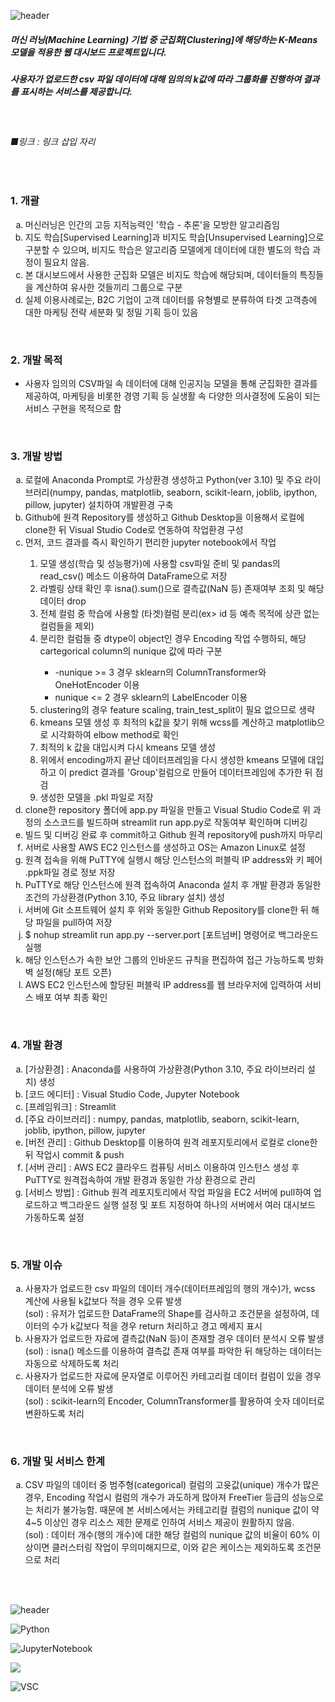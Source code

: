 

![header](https://capsule-render.vercel.app/api?type=waving&color=gradient&height=200&section=header&text=머신러닝%20웹%20대시보드&fontSize=60&fontAlignY=60&animation=twinkling)

<!DOCTYPE html>
<html lang="en">
<head>
    <meta charset="UTF-8">
    <meta name="viewport" content="width=device-width, initial-scale=1.0">
</head>
<body>
    <h5>머신 러닝(Machine Learning) 기법 중 군집화[Clustering]에 해당하는 K-Means 모델을 적용한 웹 대시보드 프로젝트입니다.</h5>
    <h5>사용자가 업로드한 csv 파일 데이터에 대해 임의의 k값에 따라 그룹화를 진행하여 결과를 표시하는 서비스를 제공합니다.</h5>
<br>
    <h6>■링크 : 링크 삽입 자리</h6>
<br>
<!--목차 1. 머신러닝 간략 소개-->
    <h3>1. 개괄</h3>
  <ol start="1" type="a">
    <li>머신러닝은 인간의 고등 지적능력인 '학습 - 추론'을 모방한 알고리즘임</li>
    <li>지도 학습[Supervised Learning]과 비지도 학습[Unsupervised Learning]으로 구분할 수 있으며, 비지도 학습은 알고리즘 모델에게 데이터에 대한 별도의 학습 과정이 필요치 않음.</li>
    <li>본 대시보드에서 사용한 군집화 모델은 비지도 학습에 해당되며, 데이터들의 특징들을 계산하여 유사한 것들끼리 그룹으로 구분</li>
    <li>실제 이용사례로는, B2C 기업이 고객 데이터를 유형별로 분류하여 타겟 고객층에 대한 마케팅 전략 세분화 및 정밀 기획 등이 있음</li>
  </ol>
<br>    
<!--목차 2. 개발목적 표기-->
    <h3>2. 개발 목적</h3>
  <ul>
    <li>사용자 임의의 CSV파일 속 데이터에 대해 인공지능 모델을 통해 군집화한 결과를 제공하여, 마케팅을 비롯한 경영 기획 등 실생활 속 다양한 의사결정에 도움이 되는 서비스 구현을 목적으로 함</li>
  </ul>
<br>
<!--3. 개발방법 서술-->
    <h3>3. 개발 방법</h3>
  <ol start="1" type="a">
    <li>로컬에 Anaconda Prompt로 가상환경 생성하고 Python(ver 3.10) 및 주요 라이브러리(numpy, pandas, matplotlib, seaborn, scikit-learn, joblib, ipython, pillow, jupyter) 설치하여 개발환경 구축 </li>
    <li>Github에 원격 Repository를 생성하고 Github Desktop을 이용해서 로컬에 clone한 뒤 Visual Studio Code로 연동하여 작업환경 구성</li>
    <li>먼저, 코드 결과를 즉시 확인하기 편리한 jupyter notebook에서 작업</li>
    <ol start="1" type="1">
      <li>모델 생성(학습 및 성능평가)에 사용할 csv파일 준비 및  pandas의 read_csv() 메소드 이용하여 DataFrame으로 저장</li>
      <li>라벨링 상태 확인 후 isna().sum()으로  결측값(NaN 등) 존재여부 조회 및 해당 데이터 drop</li>
      <li>전체 컬럼 중 학습에 사용할 (타겟)컬럼 분리(ex> id 등 예측 목적에 상관 없는 컬럼들을 제외)</li>
      <li>분리한 컬럼들 중 dtype이 object인 경우 Encoding 작업 수행하되, 해당 cartegorical column의 nunique 값에 따라 구분</li>
        <ul>
          <li>-nunique >= 3 경우 sklearn의 ColumnTransformer와 OneHotEncoder 이용</li>
          <li>nunique <= 2 경우 sklearn의 LabelEncoder 이용</li>
        </ul>
      <li>clustering의 경우 feature scaling, train_test_split이 필요 없으므로 생략</li>
      <li>kmeans 모델 생성 후 최적의 k값을 찾기 위해 wcss를 계산하고 matplotlib으로 시각화하여 elbow method로 확인</li>
      <li>최적의 k 값을 대입시켜 다시 kmeans 모델 생성</li>
      <li>위에서 encoding까지 끝난 데이터프레임을 다시 생성한 kmeans 모델에 대입하고 이 predict 결과를 'Group'컬럼으로 만들어 데이터프레임에 추가한 뒤 점검</li>
      <li>생성한 모델을 .pkl 파일로 저장</li>
    </ol>
    <li>clone한 repository 폴더에 app.py 파일을 만들고 Visual Studio Code로 위 과정의 소스코드를 빌드하며 streamlit run app.py로 작동여부 확인하며 디버깅</li>
    <li>빌드 및 디버깅 완료 후 commit하고 Github 원격 repository에 push까지 마무리</li>
    <li>서버로 사용할 AWS EC2 인스턴스를 생성하고 OS는 Amazon Linux로 설정</li>
    <li>원격 접속을 위해 PuTTY에 실행시 해당 인스턴스의 퍼블릭 IP address와 키 페어 .ppk파일 경로 정보 저장</li>
    <li>PuTTY로 해당 인스턴스에 원격 접속하여 Anaconda 설치 후 개발 환경과 동일한 조건의 가상환경(Python 3.10, 주요 library 설치) 생성</li>
    <li>서버에 Git 소프트웨어 설치 후 위와 동일한 Github Repository를 clone한 뒤 해당 파일을 pull하여 저장</li>
    <li>$ nohup streamlit run app.py --server.port [포트넘버] 명령어로 백그라운드 실행</li>
    <li>해당 인스턴스가 속한 보안 그룹의 인바운드 규칙을 편집하여 접근 가능하도록 방화벽 설정(해당 포트 오픈)</li>
    <li>AWS EC2 인스턴스에 할당된 퍼블릭 IP address를 웹 브라우저에 입력하여 서비스 배포 여부 최종 확인</li>
  </ol>
<br>
<!--목차 4. 개발환경 요약-->
    <h3>4. 개발 환경</h3>
  <ol start="1" type="a">
    <li>[가상환경] : Anaconda를 사용하여 가상환경(Python 3.10, 주요 라이브러리 설치) 생성</li>
    <li>[코드 에디터] : Visual Studio Code, Jupyter Notebook</li>
    <li>[프레임워크] : Streamlit</li>
    <li>[주요 라이브러리] : numpy, pandas, matplotlib, seaborn, scikit-learn, joblib, ipython, pillow, jupyter</li>
    <li>[버전 관리] : Github Desktop를 이용하여 원격 레포지토리에서 로컬로 clone한 뒤 작업시 commit & push</li>
    <li>[서버 관리] : AWS EC2 클라우드 컴퓨팅 서비스 이용하여 인스턴스 생성 후 PuTTY로 원격접속하여 개발 환경과 동일한 가상 환경으로 관리</li>
    <li>[서비스 방법] : Github 원격 레포지토리에서 작업 파일을 EC2 서버에 pull하여 업로드하고 백그라운드 실행 설정 및 포트 지정하여 하나의 서버에서 여러 대시보드 가동하도록 설정</li>
  </ol>
<br>
<!--목차 5. 개발이슈 표기-->
    <h3>5. 개발 이슈</h3>
  <ol start="1" type="a">
    <li>사용자가 업로드한 csv 파일의 데이터 개수(데이터프레임의 행의 개수)가, wcss 계산에 사용될 k값보다 적을 경우 오류 발생<br>
        (sol) : 유저가 업로드한 DataFrame의 Shape를 검사하고 조건문을 설정하여, 데이터의 수가 k값보다 적을 경우 return 처리하고 경고 메세지 표시 </li>
    <li>사용자가 업로드한 자료에 결측값(NaN 등)이 존재할 경우 데이터 분석시 오류 발생<br>
        (sol) : isna() 메소드를 이용하여 결측값 존재 여부를 파악한 뒤 해당하는 데이터는 자동으로 삭제하도록 처리</li>
    <li>사용자가 업로드한 자료에 문자열로 이루어진 카테고리컬 데이터 컬럼이 있을 경우 데이터 분석에 오류 발생<br>
        (sol) : scikit-learn의 Encoder, ColumnTransformer를 활용하여 숫자 데이터로 변환하도록 처리</li>
  </ol>
<br>
<!--목차 6. 개발 및 서비스 한계-->
    <h3>6. 개발 및 서비스 한계</h3>
  <ol start="1" type="a">
    <li>CSV 파일의 데이터 중 범주형(categorical) 컬럼의 고윳값(unique) 개수가 많은 경우, Encoding 작업시 컬럼의 개수가 과도하게 많아져 FreeTier 등급의 성능으로는 처리가 불가능함. 때문에 본 서비스에서는 카테고리컬 컬럼의 nunique 값이 약 4~5 이상인 경우 리소스 제한 문제로 인하여 서비스 제공이 원활하지 않음.<br>
    (sol) : 데이터 개수(행의 개수)에 대한 해당 컬럼의 nunique 값의 비율이 60% 이상이면 클러스터링 작업이 무의미해지므로, 이와 같은 케이스는 제외하도록 조건문으로 처리</li>
  </ol>
  <br>
  <br>
</body>
</html>



![header](https://capsule-render.vercel.app/api?type=waving&color=gradient&height=200&section=footer&text=Thanks%20for%20Reading&fontSize=50)

<!--파이썬 아이콘-->
![Python](https://img.shields.io/badge/Python-14354C?style=for-the-badge&logo=python&logoColor=white)

<!--주피터노트북 아이콘-->
![JupyterNotebook](https://img.shields.io/badge/Made%20with-Jupyter-orange?style=for-the-badge&logo=Jupyter)

<!---->
![](https://img.shields.io/badge/Amazon_AWS-232F3E?style=for-the-badge&logo=amazon-aws&logoColor=white)

<!--비주얼 스튜디오 코드 아이콘-->
![VSC](https://img.shields.io/badge/Visual_Studio_Code-0078D4?style=for-the-badge&logo=visual%20studio%20code&logoColor=white)